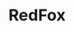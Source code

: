 ---
layout: game
title: RedFox
title_id: gimm_redfox
release_date: 2018-08-01
platform: (Desktop)
technology: 2018 - Adobe Flash, ActionScript 3
description: During the night, an evil raccoon enters your den and steals your precious teddy bear. Now you must track him down, crush anyone who stands in your way, and save teddy!

download_link: https://github.com/modderwizard/GIMM_Projects/releases/download/release/redfox_desktop.swf
source_link: https://github.com/modderwizard/GIMM_Projects/tree/master/redfox

navbar_name: Games
stylesheet_name: page_project
last_screenshot_number: 2
---